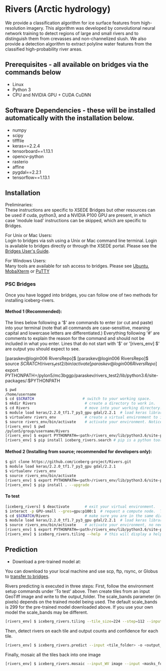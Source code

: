 # Rivers (Arctic hydrology)

We provide a classification algorithm for ice surface features from high-resolution imagery.  This algorithm was developed by convolutional neural network training to detect regions of large and small rivers and to distinguish them from crevasses and non-channelized slush. We also provide a detection algorithm to extract polyline water features from the classified high-probability river areas.

## Prerequisites - all available on bridges via the commands below
- Linux
- Python 3
- CPU and NVIDIA GPU + CUDA CuDNN

## Software Dependencies - these will be installed automatically with the installation below.
- numpy
- scipy
- tifffile
- keras==2.2.4
- tensorboard==1.13.1
- opencv-python
- rasterio
- affine
- pygdal==2.2.1
- tensorflow==1.13.1

## Installation
Preliminaries:  
These instructions are specific to XSEDE Bridges but other resources can be used if cuda, python3, and a NVIDIA P100 GPU are present, in which case 'module load' instructions can be skipped, which are specific to Bridges.  
  
For Unix or Mac Users:    
Login to bridges via ssh using a Unix or Mac command line terminal.  Login is available to bridges directly or through the XSEDE portal. Please see the [Bridges User's Guide](https://portal.xsede.org/psc-bridges).  

For Windows Users:  
Many tools are available for ssh access to bridges.  Please see [Ubuntu](https://ubuntu.com/tutorials/tutorial-ubuntu-on-windows#1-overview), [MobaXterm](https://mobaxterm.mobatek.net) or [PuTTY](https://www.chiark.greenend.org.uk/~sgtatham/putty/)

### PSC Bridges
Once you have logged into bridges, you can follow one of two methods for installing iceberg-rivers.

#### Method 1 (Recommended):  

The lines below following a '$' are commands to enter (or cut and paste) into your terminal (note that all commands are case-sensitive, meaning capital and lowercase letters are differentiated.)  Everything following '#' are comments to explain the reason for the command and should not be included in what you enter.  Lines that do not start with '$' or '[rivers_env] $' are output you should expect to see.

[paraskev@login006 RiversRepo]$
[paraskev@login006 RiversRepo]$ source $SCRATCH/rivers_test2/bin/activate
[paraskev@login006 RiversRepo]$ export PYTHONPATH=/pylon5/mc3bggp/paraskev/rivers_test2/lib/python3.6/site-packages/:$PYTHONPATH


```bash
$ pwd
/home/username
$ cd $SCRATCH                      # switch to your working space.
$ mkdir Rivers                      # create a directory to work in.
$ cd Rivers                         # move into your working directory.
$ module load keras/2.2.0_tf1.7_py3_gpu gdal/2.2.1  # load keras libraries and GDAL.
$ virtualenv rivers_env             # create a virtual environment to isolate your work from the default system.
$ source rivers_env/bin/activate    # activate your environment. Notice the command line prompt changes to show your environment on the next line.
[rivers_env] $ pwd
/pylon5/group/username/Rivers
[rivers_env] $ export PYTHONPATH=<path>/rivers_env/lib/python3.6/site-packages:$PYTHONPATH # set a system variable to point python to your specific code. (Replace <path> with the results of pwd command above.
[rivers_env] $ pip install iceberg_rivers.search # pip is a python tool to extract the requested software (iceberg_rivers.search in this case) from a repository. (this may take several minutes).
```

#### Method 2 (Installing from source; recommended for developers only): 

```bash
$ git clone https://github.com/iceberg-project/Rivers.git
$ module load keras/2.2.0_tf1.7_py3_gpu gdal/2.2.1
$ virtualenv rivers_env
$ source rivers_env/bin/activate
[rivers_env] $ export PYTHONPATH=<path>/rivers_env/lib/python3.6/site-packages:$PYTHONPATH
[rivers_env] $ pip install . --upgrade
```

#### To test
```bash
[iceberg_rivers] $ deactivate       # exit your virtual environment.
$ interact -p GPU-small --gres=gpu:p100:1  # request a compute node.  This package has been tested on P100 GPUs on bridges, but that does not exclude any other resource that offers the same GPUs. (this may take a minute or two or more to receive an allocation).
$ cd $SCRATCH/Rivers                # make sure you are in the same directory where everything was set up before.
$ module load keras/2.2.0_tf1.7_py3_gpu gdal/2.2.1  # load keras libraries and GDAL, as before.
$ source rivers_env/bin/activate    # activate your environment, no need to create a new environment because the Rivers tools are installed and isolated here.
[rivers_env] $ export PYTHONPATH=<path>/rivers_env/lib/python3.6/site-packages:$PYTHONPATH
[rivers_env] $ iceberg_rivers.tiling --help  # this will display a help screen of available usage and parameters.
```
## Prediction
- Download a pre-trained model at: 

You can download to your local machine and use scp, ftp, rsync, or Globus to [transfer to bridges](https://portal.xsede.org/psc-bridges).

Rivers predicting is executed in three steps: 
First, follow the environment setup commands under 'To test' above. Then create tiles from an input GeoTiff image and write to the output_folder. The scale_bands parameter (in pixels) depends on the trained model being used.  The default scale_bands is 299 for the pre-trained model downloaded above.  If you use your own model the scale_bands may be different.
```bash
[rivers_env] $ iceberg_rivers.tiling --tile_size=224 --step=112 --input=<image_abspath> --output=./test/
```
Then, detect rivers on each tile and output counts and confidence for each tile.
```bash
[rivers_env] $ iceberg_rivers.predict --input <tile_folder> -o <output_folder> -w <model>
```
Finally, mosaic all the tiles back into one image
```bash
[rivers_env] $ iceberg_rivers.mosaic --input_WV image --input <masks_folder> --tile_size 224 --step 112 --output_folder ./mosaic
```
